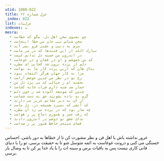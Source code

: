 ```yaml
---
utid: 1000-022
title: غزل شماره ۲۲
_index: 022
list: غزلیات
indexes: ت
mesra:
  - چو بشنوی سخن اهل دل، مگو که خطاست
  - سخن شناس نیی جان من خطا اینجاست
  - سرم به دنیی و عقبی فرو نمی آید
  - تبارک الله از این فتنه‌ها که در سر ماست
  - در اندرون من خسته دل ندانم کیست
  - که من خموشم و او در فغان و در غوغاست
  - دلم از پرده برون شد کجایی‌ ای مطرب
  - بنال هان که ازین پرده کار ما به نواست
  - مرا به کار جهان هرگز التفات نبود
  - رخ تو در نظر من چنین خوشش آراست
  - نخفته ام ز خیالی که می پزد دل من
  - خمار صد شبه دارم شراب خانه کجاست
  - چنین که صومعه آلوده شد ز خون دلم
  - گرم به باده بشویید حق به دست شماست
  - از آن به دیر مغانم عزیز می دارند
  - که آتشی که نمیرد همیشه در، دل ماست
  - چه ساز بود که در پرده می زد آن مطرب
  - که رفت عمر و هنوزم دماغ پر ز هواست
  - ندای عشق تو دوشم در اندرون دادند
  - فضای سینه‌ی حافظ هنوز پر ز صداست
---
```

غرور نداشته باش با اهل فن و نظر مشورت کن تا از خطاها به دور باشی. احساس خستگی می کنی و درونت غوغاست به ائمه متوسل شو تا به حقیقت برسی. تو را با دنیای فانی کاری نیست پس به باقیات برس و سینه ات را با یاد خدا پر کن تا به وصال یار برسی.
